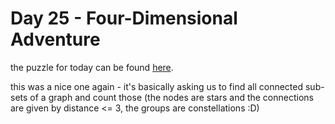 # Day 25 - Four-Dimensional Adventure

the puzzle for today can be found [here](https://adventofcode.com/2018/day/25).

this was a nice one again - it's basically asking us to find all connected
sub-sets of a graph and count those (the nodes are stars and the connections
are given by distance <= 3, the groups are constellations :D)
